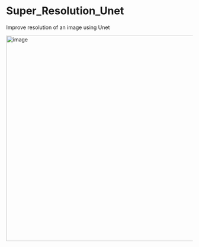 # Super_Resolution_Unet
Improve resolution of an image using Unet


<img width="555" alt="image" src="https://github.com/user-attachments/assets/cd2461c1-df1e-4b84-a667-d6ed2ec640b0" />
